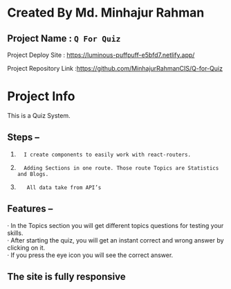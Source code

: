 # Created By Md. Minhajur Rahman

## Project Name : `Q For Quiz`
Project Deploy Site : https://luminous-puffpuff-e5bfd7.netlify.app/

Project Repository Link :https://github.com/MinhajurRahmanCIS/Q-for-Quiz


# Project Info
This is a Quiz System.
## Steps –
1.       I create components to easily work with react-routers.
2.       Adding Sections in one route. Those route Topics are Statistics and Blogs.
3.        All data take from API’s
## Features –
·         In the Topics section you will get different topics questions for testing your skills.\
·         After starting the quiz, you will get an instant correct and wrong answer by clicking on it.\
·         If you press the eye icon you will see the correct answer.

## The site is fully responsive

